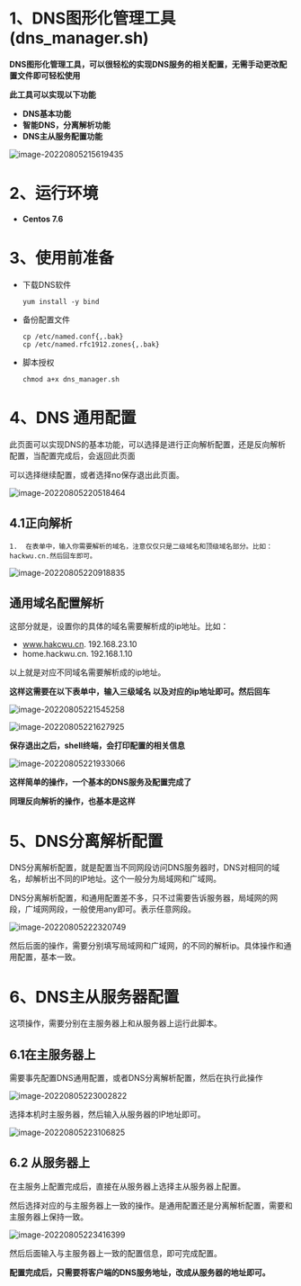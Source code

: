 # 1、DNS图形化管理工具 (dns_manager.sh)



​	**DNS图形化管理工具，可以很轻松的实现DNS服务的相关配置，无需手动更改配置文件即可轻松使用**

**此工具可以实现以下功能**

* **DNS基本功能**
* **智能DNS，分离解析功能**
* **DNS主从服务配置功能**

![image-20220805215619435](https://xingqiu-tuchuang-1256524210.cos.ap-shanghai.myqcloud.com/3029image-20220805215619435.png)



# 2、运行环境

* **Centos 7.6**



# 3、使用前准备

* 下载DNS软件

  ```shell
  yum install -y bind
  ```

* 备份配置文件

  ```she
  cp /etc/named.conf{,.bak}
  cp /etc/named.rfc1912.zones{,.bak}
  ```

* 脚本授权

  ```she
  chmod a+x dns_manager.sh
  ```



# 4、DNS 通用配置

​		此页面可以实现DNS的基本功能，可以选择是进行正向解析配置，还是反向解析配置，当配置完成后，会返回此页面

可以选择继续配置，或者选择no保存退出此页面。

![image-20220805220518464](https://xingqiu-tuchuang-1256524210.cos.ap-shanghai.myqcloud.com/3029image-20220805220518464.png)



## 4.1正向解析

 	1.  在表单中，输入你需要解析的域名，注意仅仅只是二级域名和顶级域名部分。比如：hackwu.cn.然后回车即可。

![image-20220805220918835](https://xingqiu-tuchuang-1256524210.cos.ap-shanghai.myqcloud.com/3029image-20220805220918835.png)



 ## 通用域名配置解析

这部分就是，设置你的具体的域名需要解析成的ip地址。比如：

   * www.hakcwu.cn.  	192.168.23.10
   * home.hackwu.cn.     192.168.1.10

以上就是对应不同域名需要解析成的ip地址。

**这样这需要在以下表单中，输入三级域名 以及对应的ip地址即可。然后回车**

![image-20220805221545258](https://xingqiu-tuchuang-1256524210.cos.ap-shanghai.myqcloud.com/3029image-20220805221545258.png)

![image-20220805221627925](C:/Users/29315/AppData/Roaming/Typora/typora-user-images/image-20220805221627925.png)



**保存退出之后，shell终端，会打印配置的相关信息**

![image-20220805221933066](https://xingqiu-tuchuang-1256524210.cos.ap-shanghai.myqcloud.com/3029image-20220805221933066.png)

**这样简单的操作，一个基本的DNS服务及配置完成了**

**同理反向解析的操作，也基本是这样**



# 5、DNS分离解析配置

DNS分离解析配置，就是配置当不同网段访问DNS服务器时，DNS对相同的域名，却解析出不同的IP地址。这个一般分为局域网和广域网。

DNS分离解析配置，和通用配置差不多，只不过需要告诉服务器，局域网的网段，广域网网段，一般使用any即可。表示任意网段。

![image-20220805222320749](https://xingqiu-tuchuang-1256524210.cos.ap-shanghai.myqcloud.com/3029image-20220805222320749.png)

然后后面的操作，需要分别填写局域网和广域网，的不同的解析ip。具体操作和通用配置，基本一致。



# 6、DNS主从服务器配置

这项操作，需要分别在主服务器上和从服务器上运行此脚本。

## 6.1在主服务器上

需要事先配置DNS通用配置，或者DNS分离解析配置，然后在执行此操作

![image-20220805223002822](https://xingqiu-tuchuang-1256524210.cos.ap-shanghai.myqcloud.com/3029image-20220805223002822.png)

选择本机时主服务器，然后输入从服务器的IP地址即可。

![image-20220805223106825](https://xingqiu-tuchuang-1256524210.cos.ap-shanghai.myqcloud.com/30293029image-20220805223106825.png)



## 6.2 从服务器上

在主服务上配置完成后，直接在从服务器上选择主从服务器上配置。

然后选择对应的与主服务器上一致的操作。是通用配置还是分离解析配置，需要和主服务器上保持一致。

![image-20220805223416399](C:/Users/29315/AppData/Roaming/Typora/typora-user-images/image-20220805223416399.png)

然后后面输入与主服务器上一致的配置信息，即可完成配置。

**配置完成后，只需要将客户端的DNS服务地址，改成从服务器的地址即可。**


